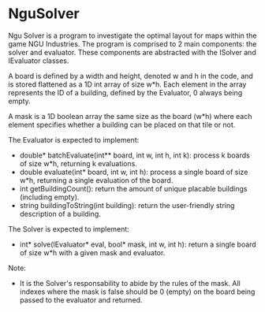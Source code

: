 # NguSolver

Ngu Solver is a program to investigate the optimal layout for maps within the game NGU Industries. The program is comprised to 2 main components: the solver and evaluator. These components are abstracted with the ISolver and IEvaluator classes.

A board is defined by a width and height, denoted w and h in the code, and is stored flattened as a 1D int array of size w*h. Each element in the array represents the ID of a building, defined by the Evaluator, 0 always being empty.

A mask is a 1D boolean array the same size as the board (w*h) where each element specifies whether a building can be placed on that tile or not.

The Evaluator is expected to implement:
 - double* batchEvaluate(int** board, int w, int h, int k): process k boards of size w*h, returning k evaluations.
 - double evaluate(int* board, int w, int h): process a single board of size w*h, returning a single evaluation of the board.
 - int getBuildingCount(): return the amount of unique placable buildings (including empty).
 - string buildingToString(int building): return the user-friendly string description of a building.

The Solver is expected to implement:
 - int* solve(IEvaluator* eval, bool* mask, int w, int h): return a single board of size w*h with a given mask and evaluator.

Note:
 - It is the Solver's responsability to abide by the rules of the mask. All indexes where the mask is false should be 0 (empty) on the board being passed to the evaluator and returned.
